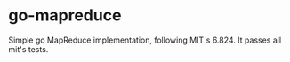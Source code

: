 # go-mapreduce

Simple go MapReduce implementation, following MIT's 6.824. It passes all mit's tests.
